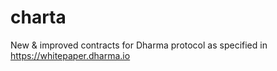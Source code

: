 # charta
New &amp; improved contracts for Dharma protocol as specified in https://whitepaper.dharma.io
